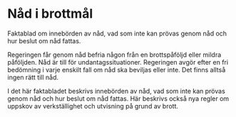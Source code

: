 # Nåd i brottmål

Faktablad om innebörden av nåd, vad som inte kan prövas genom nåd och hur beslut om nåd fattas.


Regeringen får genom nåd befria någon från en brottspåföljd eller mildra påföljden. Nåd är till för undantagssituationer. Regeringen avgör efter en fri bedömning i varje enskilt fall om nåd ska beviljas eller inte. Det finns alltså ingen rätt till nåd.

I det här faktabladet beskrivs innebörden av nåd, vad som inte kan prövas genom nåd och hur beslut om nåd fattas. Här beskrivs också nya regler om uppskov av verkställighet och utvisning på grund av brott.
